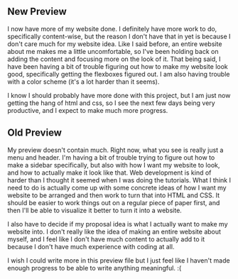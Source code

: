 ## New Preview

I now have more of my website done. I definitely have more work to do, specifically content-wise, but the reason I don't have that in yet is because I don't care much for my website idea. Like I said before, an entire website about me makes me a little uncomfortable, so I've been holding back on adding the content and focusing more on the look of it. That being said, I have been having a bit of trouble figuring out how to make my website look good, specifically getting the flexboxes figured out. I am also having trouble with a color scheme (it's a lot harder than it seems). 

I know I should probably have more done with this project, but I am just now getting the hang of html and css, so I see the next few days being very productive, and I expect to make much more progress. 

## Old Preview

My preview doesn't contain much. Right now, what you see is really just a menu and header. I'm having a bit of trouble trying 
to figure out how to make a sidebar specifically, but also with how I want my website to look, and how to actually make it look 
like that. Web development is kind of harder than I thought it seemed when I was doing the tutorials. What I think I need to do 
is actually come up with some concrete ideas of how I want my website to be arranged and then work to turn that into HTML and 
CSS. It should be easier to work things out on a regular piece of paper first, and then I'll be able to visualize it better to
turn it into a website.

I also have to decide if my proposal idea is what I actually want to make my website into. I don't really like the idea of 
making an entire website about myself, and I feel like I don't have much content to actually add to it because I don't have
much experience with coding at all.

I wish I could write more in this preview file but I just feel like I haven't made enough progress to be able to write anything
meaningful. :(
